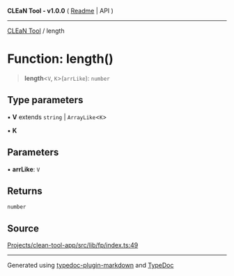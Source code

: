 **CLEaN Tool - v1.0.0** ( [Readme](../README.md) \| API )

***

[CLEaN Tool](../exports.md) / length

# Function: length()

> **length**\<`V`, `K`\>(`arrLike`): `number`

## Type parameters

▪ **V** extends `string` \| `ArrayLike`\<`K`\>

▪ **K**

## Parameters

▪ **arrLike**: `V`

## Returns

`number`

## Source

[Projects/clean-tool-app/src/lib/fp/index.ts:49](https://github.com/yuckyh/clean-tool-app/)

***

Generated using [typedoc-plugin-markdown](https://www.npmjs.com/package/typedoc-plugin-markdown) and [TypeDoc](https://typedoc.org/)
